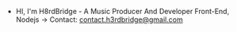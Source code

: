 - HI, I'm H8rdBridge - A Music Producer And Developer Front-End, Nodejs
    -> Contact: contact.h3rdbridge@gmail.com

<!---
h8rdbrigde/h8rdbrigde is a ✨ special ✨ repository because its `README.md` (this file) appears on your GitHub profile.
You can click the Preview link to take a look at your changes.
--->
